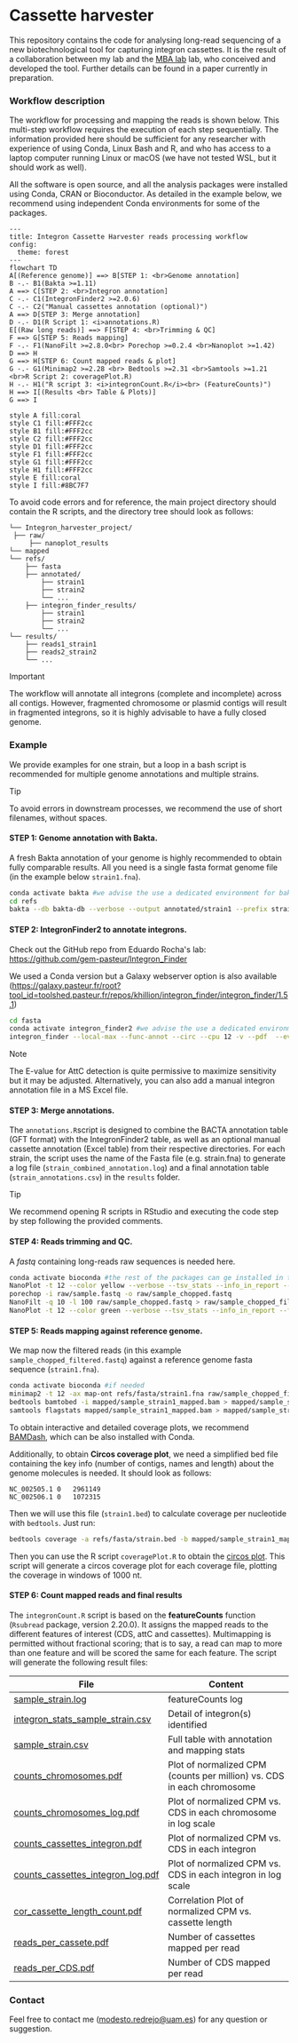# Cassette harvester

This repository contains the code for analysing long-read sequencing of a new biotechnological tool for capturing integron cassettes. It is the result of a collaboration between my lab and the [MBA lab](https://ucm.es/mbalab) lab, who conceived and developed the tool. Further details can be found in a paper currently in preparation.

### Workflow description

The workflow for processing and mapping the reads is shown below. This multi-step workflow requires the execution of each step sequentially. The information provided here should be sufficient for any researcher with experience of using Conda, Linux Bash and R, and who has access to a laptop computer running Linux or macOS (we have not tested WSL, but it should work as well).

All the software is open source, and all the analysis packages were installed using Conda, CRAN or Bioconductor. As detailed in the example below, we recommend using independent Conda environments for some of the packages.

```mermaid
---
title: Integron Cassette Harvester reads processing workflow
config:
  theme: forest
---
flowchart TD
A[(Reference genome)] ==> B[STEP 1: <br>Genome annotation]
B -.- B1(Bakta >=1.11)
A ==> C[STEP 2: <br>Integron annotation]
C -.- C1(IntegronFinder2 >=2.0.6)
C -.- C2("Manual cassettes annotation (optional)")
A ==> D[STEP 3: Merge annotation]
D -.- D1(R Script 1: <i>annotations.R)
E[(Raw long reads)] ==> F[STEP 4: <br>Trimming & QC]
F ==> G[STEP 5: Reads mapping]
F -.- F1(NanoFilt >=2.8.0<br> Porechop >=0.2.4 <br>Nanoplot >=1.42)
D ==> H
G ==> H[STEP 6: Count mapped reads & plot]
G -.- G1(Minimap2 >=2.28 <br> Bedtools >=2.31 <br>Samtools >=1.21 <br>R Script 2: coveragePlot.R)
H -.- H1("R script 3: <i>integronCount.R</i><br> (FeatureCounts)") 
H ==> I[(Results <br> Table & Plots)]
G ==> I
 
style A fill:coral
style C1 fill:#FFF2cc
style B1 fill:#FFF2cc
style C2 fill:#FFF2cc
style D1 fill:#FFF2cc
style F1 fill:#FFF2cc
style G1 fill:#FFF2cc
style H1 fill:#FFF2cc
style E fill:coral
style I fill:#8BC7F7
```

To avoid code errors and for reference, the main project directory should contain the R scripts, and the directory tree should look as follows:

    └── Integron_harvester_project/
  	 ├── raw/ 
  		 ├── nanoplot_results 
  	└── mapped
  	└── refs/ 
  		├── fasta 
  		├── annotated/  
  			├── strain1 
  			├── strain2  
  			└── ... 
  		├── integron_finder_results/  
  			├── strain1  
  			├── strain2  
  			└── ... 
  	└── results/ 
  		├── reads1_strain1 
  		├── reads2_strain2 
  		└── ...

> [!IMPORTANT]
> The workflow will annotate all integrons (complete and incomplete) across all contigs. However, fragmented chromosome or plasmid contigs will result in fragmented integrons, so it is highly advisable to have a fully closed genome.

### Example

We provide examples for one strain, but a loop in a bash script is recommended for multiple genome annotations and multiple strains. 

> [!TIP]
> To avoid errors in downstream processes, we recommend the use of short filenames, without spaces.

#### **STEP 1: Genome annotation with Bakta.**
A fresh Bakta annotation of your genome is highly recommended to obtain fully comparable results. All you need is a single fasta format genome file (in the example below `strain1.fna`).


```bash
conda activate bakta #we advise the use a dedicated environment for bakta
cd refs
bakta --db bakta-db --verbose --output annotated/strain1 --prefix strain1 --locus-tag strain1 --threads 12 fasta/strain1.fna --skip-crispr --force
```


#### **STEP 2: IntegronFinder2 to annotate integrons.**
Check out the GitHub repo from Eduardo Rocha's lab: https://github.com/gem-pasteur/Integron_Finder

We used a Conda version but a Galaxy webserver option is also available (https://galaxy.pasteur.fr/root?tool_id=toolshed.pasteur.fr/repos/khillion/integron_finder/integron_finder/1.5.1)
```bash
cd fasta
conda activate integron_finder2 #we advise the use a dedicated environment for IF2
integron_finder --local-max --func-annot --circ --cpu 12 -v --pdf  --evalue-attc 4 --calin-threshold 1  --outdir integron_finder_results/ fasta/strain.fna
```
> [!NOTE]
> The E-value for AttC detection is quite permissive to maximize sensitivity but it may be adjusted. Alternatively, you can also add a manual integron annotation file in a MS Excel file.


#### **STEP 3: Merge annotations.**
The `annotations.R`script is designed to combine the BACTA annotation table (GFT format) with the IntegronFinder2 table, as well as an optional manual cassette annotation (Excel table) from their respective directories. For each strain, the script uses the name of the Fasta file (e.g. strain.fna) to generate a log file (`strain_combined_annotation.log`) and a final annotation table (`strain_annotations.csv`) in the `results` folder.

> [!TIP]
> We recommend opening R scripts in RStudio and executing the code step by step following the provided comments.

#### **STEP 4: Reads trimming and QC.**
A *fastq* containing long-reads raw sequences is needed here. 
```bash
conda activate bioconda #the rest of the packages can ge installed in the same environment
NanoPlot -t 12 --color yellow --verbose --tsv_stats --info_in_report --fastq raw/sample.fastq -o nanoplot_results -p sample_raw --tsv_stats --store
porechop -i raw/sample.fastq -o raw/sample_chopped.fastq
NanoFilt -q 10 -l 100 raw/sample_chopped.fastq > raw/sample_chopped_filtered.fastq
NanoPlot -t 12 --color green --verbose --tsv_stats --info_in_report --fastq raw/sample_chopped_filtered.fastq -o nanoplot_results -p sample_final
```

#### **STEP 5: Reads mapping against reference genome.**
We map now the filtered reads (in this example `sample_chopped_filtered.fastq`) against a reference genome fasta sequence (`strain1.fna`). 
```bash
conda activate bioconda #if needed
minimap2 -t 12 -ax map-ont refs/fasta/strain1.fna raw/sample_chopped_filtered.fastq | samtools view -bh > mapped/sample_strain1_mapped.bam
bedtools bamtobed -i mapped/sample_strain1_mapped.bam > mapped/sample_strain1_mapped.bed
samtools flagstats mapped/sample_strain1_mapped.bam > mapped/sample_strain1_map_stats.txt #Contains stats needed for normalization in the next step
```

To obtain interactive and detailed coverage plots, we recommend [BAMDash](https://github.com/jonas-fuchs/BAMdash), which can be also installed with Conda.

Additionally, to obtain **Circos coverage plot**, we need a simplified bed file containing the key info (number of contigs, names and length) about the genome molecules is needed. It should look as follows:
```
NC_002505.1	0	2961149
NC_002506.1	0	1072315
```
Then we will use this file (`strain1.bed`) to calculate coverage per nucleotide with `bedtools`. Just run:
```bash
bedtools coverage -a refs/fasta/strain.bed -b mapped/sample_strain1_mapped.bam -bed -d | gzip >  mapped/sample_strain1_cov.tsv.gz
```
Then you can use the R script `coveragePlot.R` to obtain the [circos plot](example/results/circos_sample_1_A096.pdf). This script will generate a circos coverage plot for each coverage file, plotting the coverage in windows of 1000 nt.

#### **STEP 6: Count mapped reads and final results**
The `integronCount.R` script is based on the **featureCounts** function (`Rsubread` package, version 2.20.0). It assigns the mapped reads to the different features of interest (CDS, attC and cassettes).
Multimapping is permitted without fractional scoring; that is to say, a read can map to more than one feature and will be scored the same for each feature.
The script will generate the following result files:

| File                              | Content                                                                |
| --------------------------------- | ---------------------------------------------------------------------- |
| [sample_strain.log](example/results/sample_1_A096/sample_1_A096.log)                 | featureCounts log                                                      |
| [integron_stats_sample_strain.csv](example/results/sample_1_A096/integrons_stats_sample_1_A096.csv)  | Detail of integron(s) identified                                       |
| [sample_strain.csv](example/results/sample_1_A096/sample_1_A096.csv)                 | Full table with annotation and mapping stats                           |
| [counts_chromosomes.pdf](example/results/sample_1_A096/counts_chromosomes.pdf)            | Plot of normalized CPM (counts per million) vs. CDS in each chromosome |
| [counts_chromosomes_log.pdf](example/results/sample_1_A096/counts_chromosomes_log.pdf)        | Plot of normalized CPM vs. CDS in each chromosome in log scale         |
| [counts_cassettes_integron.pdf](example/results/sample_1_A096/counts_cassettes_integron.pdf)     | Plot of normalized CPM vs. CDS in each integron                        |
| [counts_cassettes_integron_log.pdf](example/results/sample_1_A096/counts_cassettes_integron.pdf) | Plot of normalized CPM vs. CDS in each integron in log scale           |
| [cor_cassette_length_count.pdf](example/results/sample_1_A096/cor_cassette_length_count.pdf) | Correlation Plot of normalized CPM vs. cassette length           |
| [reads_per_cassete.pdf](example/results/sample_1_A096/reads_per_cassete.pdf) | Number of cassettes mapped per read           |
| [reads_per_CDS.pdf](example/results/sample_1_A096/reads_per_CDS.pdf) | Number of CDS mapped per read           |


### Contact
Feel free to contact me (modesto.redrejo@uam.es) for any question or suggestion.


